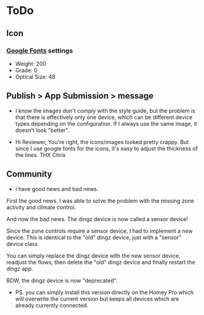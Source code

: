 # ToDo

## Icon

### [Google Fonts](https://fonts.google.com/icons) settings
- Weight: 200
- Grade: 0
- Optical Size: 48

## Publish > App Submission > message

- I know the images don't comply with the style guide, but the problem is that there is effectively only one device, which can be different device types depending on the configuration. If I always use the same image, it doesn't look "better".

- Hi Reviewer, You're right, the icons/images looked pretty crappy. But since I use google fonts for the icons, it's easy to adjust the thickness of the lines. THX Chris

## Community
- I have good news and bad news.

First the good news. I was able to solve the problem with the missing zone activity and climate control.

And now the bad news. The dingz device is now called a sensor device!

Since the zone controls require a sensor device, I had to implement a new device. This is identical to the "old" dingz device, just with a "sensor" device class.

You can simply replace the dingz device with the new sensor device, readjust the flows, then delete the "old" dingz device and finally restart the dingz app.

BDW, the dingz device is now "deprecated". 

- PS. you can simply install this version directly on the Homey Pro which will overwrite the current version but keeps all devices which are already currently connected. 